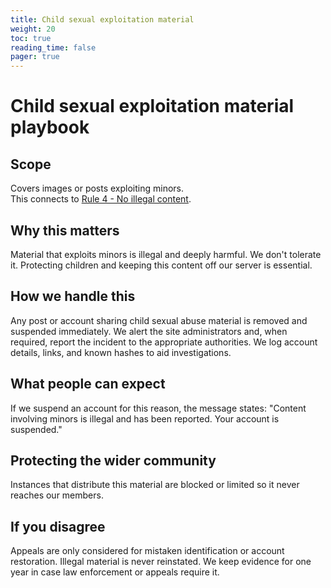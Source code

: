 ```yaml
---
title: Child sexual exploitation material
weight: 20
toc: true
reading_time: false
pager: true
---
```


# Child sexual exploitation material playbook

## Scope
Covers images or posts exploiting minors.  
This connects to [Rule 4 - No illegal content](/docs/policies/rules/04_no-illegal-content/).

## Why this matters
Material that exploits minors is illegal and deeply harmful. We don't tolerate it. Protecting children and keeping this content off our server is essential.

## How we handle this
Any post or account sharing child sexual abuse material is removed and suspended immediately. We alert the site administrators and, when required, report the incident to the appropriate authorities. We log account details, links, and known hashes to aid investigations.

## What people can expect
If we suspend an account for this reason, the message states: "Content involving minors is illegal and has been reported. Your account is suspended."

## Protecting the wider community
Instances that distribute this material are blocked or limited so it never reaches our members.

## If you disagree
Appeals are only considered for mistaken identification or account restoration. Illegal material is never reinstated. We keep evidence for one year in case law enforcement or appeals require it.
